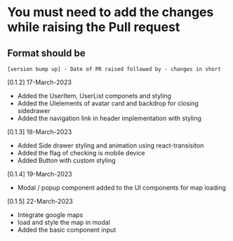 # You must need to add the changes while raising the Pull request


## Format should be
`[version bump up] - Date of PR raised followed by - changes in short`

[0.1.2] 17-March-2023
- Added the UserItem, UserList componets and styling
- Added the UIelements of avatar card and backdrop for closing sidedrawer
- Added the navigation link in header implementation with styling

[0.1.3] 18-March-2023
- Added Side drawer styling and animation using react-transisiton
- Added the flag of checking is mobile device
- Added Button with custom styling

[0.1.4] 19-March-2023
- Modal / popup component added to the UI components for map loading

[0.1.5] 22-March-2023
-  Integrate google maps
- load and style the map in modal
- Added the basic component input